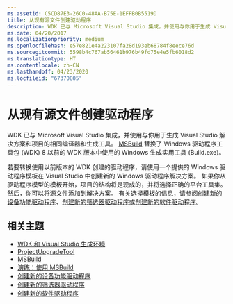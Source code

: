 ```yaml
---
ms.assetid: C5CD87E3-26C0-48AA-B75E-1EFFB0B5519D
title: 从现有源文件创建驱动程序
description: WDK 已与 Microsoft Visual Studio 集成，并使用与你用于生成 Visual Studio 解决方案和项目的相同编译器和生成工具。
ms.date: 04/20/2017
ms.localizationpriority: medium
ms.openlocfilehash: e57e821e4a223107fa28d193eb68784f8eece76d
ms.sourcegitcommit: 5598b4c767ab56461b976b49fd75e4e5fb6018d2
ms.translationtype: HT
ms.contentlocale: zh-CN
ms.lasthandoff: 04/23/2020
ms.locfileid: "67370805"
---
```

# <a name="creating-a-driver-from-existing-source-files"></a>从现有源文件创建驱动程序

WDK 已与 Microsoft Visual Studio 集成，并使用与你用于生成 Visual Studio 解决方案和项目的相同编译器和生成工具。 [MSBuild](https://go.microsoft.com/fwlink/p/?linkid=262804) 替换了 Windows 驱动程序工具包 (WDK) 8 以前的 WDK 版本中使用的 Windows 生成实用工具 (Build.exe)。

若要转换使用以前版本的 WDK 创建的驱动程序，请使用一个提供的 Windows 驱动程序模板在 Visual Studio 中创建新的 Windows 驱动程序解决方案。 如果你从驱动程序模型的模板开始，项目的结构将是现成的，并将选择正确的平台工具集。 然后，你可以将源文件添加到解决方案。 有关选择模板的信息，请参阅[创建新的设备功能驱动程序](creating-a-new-driver.md)、[创建新的筛选器驱动程序](creating-a-new-filter-driver.md)或[创建新的软件驱动程序](creating-a-new-software-driver.md)。

## <a name="span-idrelated_topicsspanrelated-topics"></a><span id="related_topics"></span>相关主题


* [WDK 和 Visual Studio 生成环境](https://docs.microsoft.com/windows-hardware/drivers/devtest/wdk-and-visual-studio-build-environment)
* [ProjectUpgradeTool](https://docs.microsoft.com/windows-hardware/drivers/devtest/projectupgradetool)
* [MSBuild](https://go.microsoft.com/fwlink/p/?linkid=262804)
* [演练：使用 MSBuild](https://go.microsoft.com/fwlink/p/?linkid=262807)
* [创建新的设备功能驱动程序](creating-a-new-driver.md)
* [创建新的筛选器驱动程序](creating-a-new-filter-driver.md)
* [创建新的软件驱动程序](creating-a-new-software-driver.md)
 

 






